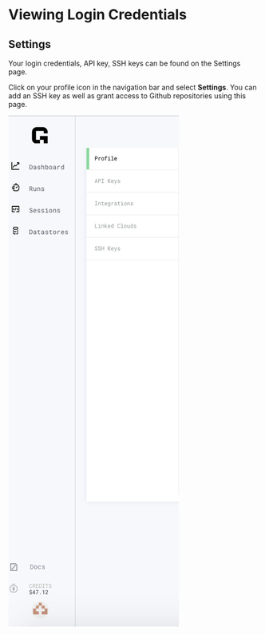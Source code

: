 # Viewing Login Credentials

## Settings

Your login credentials, API key, SSH keys can be found on the Settings page.

Click on your profile icon in the navigation bar and select **Settings**. You can add an SSH key as well as grant access to Github repositories using this page.

![](../.gitbook/assets/Settingsimage.png)
